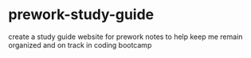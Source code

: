 # prework-study-guide
create a study guide website for prework notes to help keep me remain organized and on track in coding bootcamp
